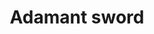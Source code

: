 ---
layout: item
title: Adamant sword
item-id: 1287
datatable: true
id: 1287
name: "Adamant sword"
monsters:
  - id: 2085
    name: "Ice giant"
    combat_level: 53
    wiki_url: "https://oldschool.runescape.wiki/w/Ice_giant#Level_53"
    drops:
      - quantity: "1"
        rarity: 0.03125
    image: "https://oldschool.runescape.wiki/images/9/96/Ice_giant.png?20915"
  - id: 2090
    name: "Moss giant"
    combat_level: 42
    wiki_url: "https://oldschool.runescape.wiki/w/Moss_giant#Level_42"
    drops:
      - quantity: "1"
        rarity: 0.015625
    image: "https://oldschool.runescape.wiki/images/6/61/Moss_giant.png?3c6c6"
---